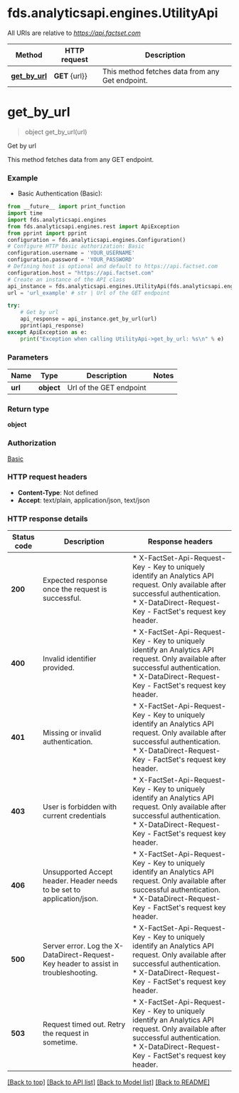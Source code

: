 # fds.analyticsapi.engines.UtilityApi

All URIs are relative to *https://api.factset.com*

Method | HTTP request | Description
------------- | ------------- | -------------
[**get_by_url**](UtilityApi.md#get_by_url) | **GET** {url}} | This method fetches data from any Get endpoint.


# **get_by_url**
> object get_by_url(url)

Get by url

This method fetches data from any GET endpoint.

### Example

* Basic Authentication (Basic):
```python
from __future__ import print_function
import time
import fds.analyticsapi.engines
from fds.analyticsapi.engines.rest import ApiException
from pprint import pprint
configuration = fds.analyticsapi.engines.Configuration()
# Configure HTTP basic authorization: Basic
configuration.username = 'YOUR_USERNAME'
configuration.password = 'YOUR_PASSWORD'
# Defining host is optional and default to https://api.factset.com
configuration.host = "https://api.factset.com"
# Create an instance of the API class
api_instance = fds.analyticsapi.engines.UtilityApi(fds.analyticsapi.engines.ApiClient(configuration))
url = 'url_example' # str | Url of the GET endpoint

try:
    # Get by url
    api_response = api_instance.get_by_url(url)
    pprint(api_response)
except ApiException as e:
    print("Exception when calling UtilityApi->get_by_url: %s\n" % e)
```

### Parameters

Name | Type | Description  | Notes
------------- | ------------- | ------------- | -------------
 **url** | **object**| Url of the GET endpoint | 

### Return type

**object**

### Authorization

[Basic](../README.md#Basic)

### HTTP request headers

 - **Content-Type**: Not defined
 - **Accept**: text/plain, application/json, text/json

### HTTP response details
| Status code | Description | Response headers |
|-------------|-------------|------------------|
**200** | Expected response once the request is successful. |  * X-FactSet-Api-Request-Key - Key to uniquely identify an Analytics API request. Only available after successful authentication. <br>  * X-DataDirect-Request-Key - FactSet's request key header. <br>  |
**400** | Invalid identifier provided. |  * X-FactSet-Api-Request-Key - Key to uniquely identify an Analytics API request. Only available after successful authentication. <br>  * X-DataDirect-Request-Key - FactSet's request key header. <br>  |
**401** | Missing or invalid authentication. |  * X-FactSet-Api-Request-Key - Key to uniquely identify an Analytics API request. Only available after successful authentication. <br>  * X-DataDirect-Request-Key - FactSet's request key header. <br>  |
**403** | User is forbidden with current credentials |  * X-FactSet-Api-Request-Key - Key to uniquely identify an Analytics API request. Only available after successful authentication. <br>  * X-DataDirect-Request-Key - FactSet's request key header. <br>  |
**406** | Unsupported Accept header. Header needs to be set to application/json. |  * X-FactSet-Api-Request-Key - Key to uniquely identify an Analytics API request. Only available after successful authentication. <br>  * X-DataDirect-Request-Key - FactSet's request key header. <br>  |
**500** | Server error. Log the X-DataDirect-Request-Key header to assist in troubleshooting. |  * X-FactSet-Api-Request-Key - Key to uniquely identify an Analytics API request. Only available after successful authentication. <br>  * X-DataDirect-Request-Key - FactSet's request key header. <br>  |
**503** | Request timed out. Retry the request in sometime. |  * X-FactSet-Api-Request-Key - Key to uniquely identify an Analytics API request. Only available after successful authentication. <br>  * X-DataDirect-Request-Key - FactSet's request key header. <br>  |

[[Back to top]](#) [[Back to API list]](../README.md#documentation-for-api-endpoints) [[Back to Model list]](../README.md#documentation-for-models) [[Back to README]](../README.md)

